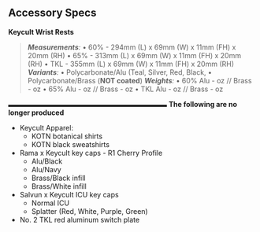## Accessory Specs

**Keycult Wrist Rests**

> *__Measurements__:*
> • 60% - 294mm (L) x 69mm (W) x 11mm (FH) x 20mm (RH)
> • 65% - 313mm (L) x 69mm (W) x 11mm (FH) x 20mm (RH)
> • TKL - 355mm (L) x 69mm (W) x 11mm (FH) x 20mm (RH)
> *__Variants__:*
> • Polycarbonate/Alu (Teal, Silver, Red, Black, 
> • Polycarbonate/Brass (**NOT coated**)
> *__Weights__:*
> • 60% Alu - oz // Brass - oz
> • 65% Alu - oz // Brass - oz
> • TKL Alu - oz // Brass - oz

▬▬▬▬▬▬▬▬▬▬▬▬▬▬▬▬▬▬▬▬▬▬▬ 
**The following are no longer produced**

- Keycult Apparel: 
  - KOTN botanical shirts 
  - KOTN black sweatshirts
- Rama x Keycult key caps - R1 Cherry Profile
  - Alu/Black
  - Alu/Navy
  - Brass/Black infill 
  - Brass/White infill 
- Salvun x Keycult ICU key caps
  - Normal ICU 
  - Splatter (Red, White, Purple, Green)
- No. 2 TKL red aluminum switch plate
